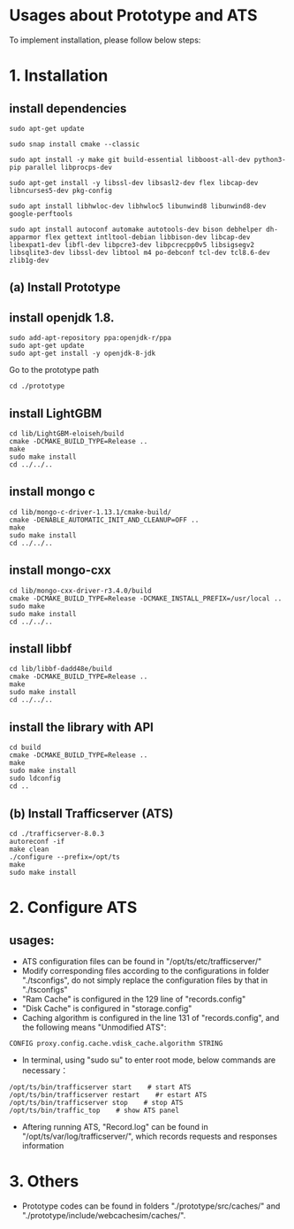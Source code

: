 # Usages about Prototype and ATS

To implement installation, please follow below steps:

# 1. Installation
## install dependencies
```
sudo apt-get update

sudo snap install cmake --classic

sudo apt install -y make git build-essential libboost-all-dev python3-pip parallel libprocps-dev

sudo apt-get install -y libssl-dev libsasl2-dev flex libcap-dev libncurses5-dev pkg-config

sudo apt install libhwloc-dev libhwloc5 libunwind8 libunwind8-dev google-perftools

sudo apt install autoconf automake autotools-dev bison debhelper dh-apparmor flex gettext intltool-debian libbison-dev libcap-dev libexpat1-dev libfl-dev libpcre3-dev libpcrecpp0v5 libsigsegv2 libsqlite3-dev libssl-dev libtool m4 po-debconf tcl-dev tcl8.6-dev zlib1g-dev
```

## (a) Install Prototype

## install openjdk 1.8.
```
sudo add-apt-repository ppa:openjdk-r/ppa
sudo apt-get update
sudo apt-get install -y openjdk-8-jdk
```

Go to the prototype path
```
cd ./prototype
```

## install LightGBM
```
cd lib/LightGBM-eloiseh/build
cmake -DCMAKE_BUILD_TYPE=Release ..
make
sudo make install
cd ../../..
```

## install mongo c
```
cd lib/mongo-c-driver-1.13.1/cmake-build/
cmake -DENABLE_AUTOMATIC_INIT_AND_CLEANUP=OFF ..
make
sudo make install
cd ../../..
```

## install mongo-cxx
```
cd lib/mongo-cxx-driver-r3.4.0/build
cmake -DCMAKE_BUILD_TYPE=Release -DCMAKE_INSTALL_PREFIX=/usr/local ..
sudo make
sudo make install
cd ../../..
```

## install libbf
```
cd lib/libbf-dadd48e/build
cmake -DCMAKE_BUILD_TYPE=Release ..
make
sudo make install
cd ../../..
```

## install the library with API
```
cd build
cmake -DCMAKE_BUILD_TYPE=Release ..
make
sudo make install
sudo ldconfig
cd ..
```

## (b) Install Trafficserver (ATS)
```
cd ./trafficserver-8.0.3
autoreconf -if
make clean
./configure --prefix=/opt/ts
make
sudo make install
```

# 2. Configure ATS

## usages:
- ATS configuration files can be found in "/opt/ts/etc/trafficserver/"
- Modify corresponding files according to the configurations in folder "./tsconfigs", do not simply replace the configuration files by that in "./tsconfigs"
- "Ram Cache" is configured in the 129 line of "records.config"
- "Disk Cache" is configured in "storage.config"
- Caching algorithm is configured in the line 131 of "records.config", and the following means "Unmodified ATS":
```
CONFIG proxy.config.cache.vdisk_cache.algorithm STRING
```
- In terminal, using "sudo su" to enter root mode, below commands are necessary：
```
/opt/ts/bin/trafficserver start    # start ATS
/opt/ts/bin/trafficserver restart    #r estart ATS  
/opt/ts/bin/trafficserver stop    # stop ATS
/opt/ts/bin/traffic_top    # show ATS panel
```
- Aftering running ATS, "Record.log" can be found in "/opt/ts/var/log/trafficserver/", which records requests and responses information 

# 3. Others
- Prototype codes can be found in folders "./prototype/src/caches/" and "./prototype/include/webcachesim/caches/".
